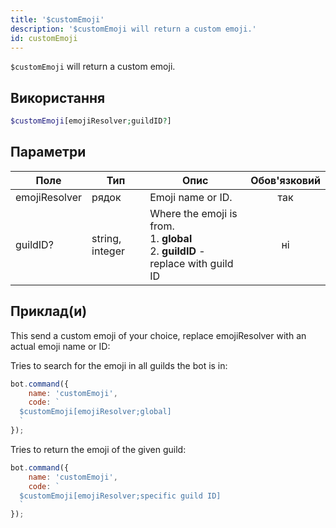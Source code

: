 ```yaml
---
title: '$customEmoji'
description: '$customEmoji will return a custom emoji.'
id: customEmoji
---
```


`$customEmoji` will return a custom emoji.

## Використання

```php
$customEmoji[emojiResolver;guildID?]
```

## Параметри

| Поле          | Тип             | Опис                                                                                                    | Обов'язковий |
| ------------- | --------------- | ------------------------------------------------------------------------------------------------------- |:------------:|
| emojiResolver | рядок           | Emoji name or ID.                                                                                       |     так      |
| guildID?      | string, integer | Where the emoji is from. <br /> 1. **global** <br /> 2. **guildID** - replace with guild ID |      ні      |

## Приклад(и)

This send a custom emoji of your choice, replace emojiResolver with an actual emoji name or ID:

Tries to search for the emoji in all guilds the bot is in:
```javascript
bot.command({
    name: 'customEmoji',
    code: `
  $customEmoji[emojiResolver;global]
  `
});
```

Tries to return the emoji of the given guild:
```javascript
bot.command({
    name: 'customEmoji',
    code: `
  $customEmoji[emojiResolver;specific guild ID]
  `
});
```